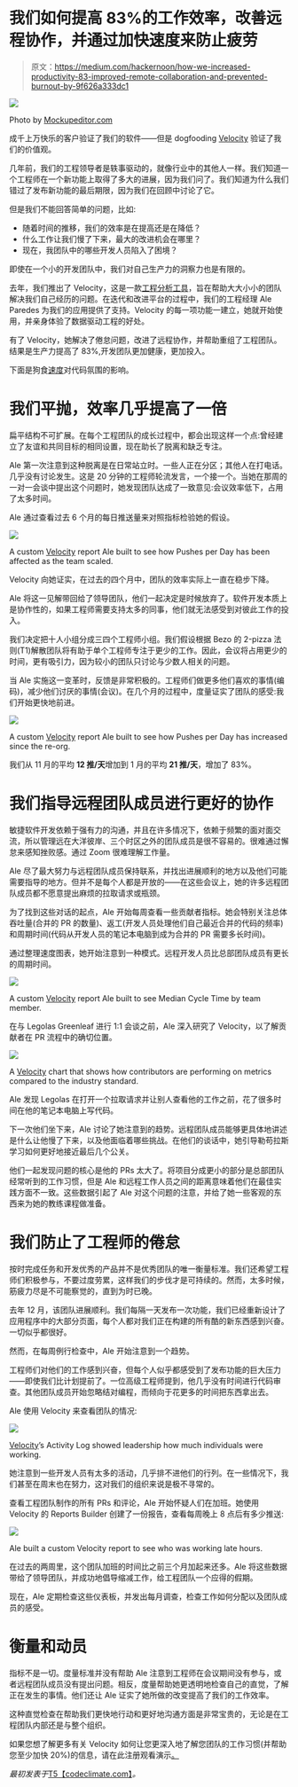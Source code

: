 # 我们如何提高 83%的工作效率，改善远程协作，并通过加快速度来防止疲劳

> 原文：<https://medium.com/hackernoon/how-we-increased-productivity-83-improved-remote-collaboration-and-prevented-burnout-by-9f626a333dc1>

![](img/52d968f6daa9a536ae77f15163bc132d.png)

Photo by [Mockupeditor.com](https://www.pexels.com/@mockupeditor-com-56805)

成千上万快乐的客户验证了我们的软件——但是 dogfooding [Velocity](http://codeclimate.com) 验证了我们的价值观。

几年前，我们的工程领导者是轶事驱动的，就像行业中的其他人一样。我们知道一个工程师在一个新功能上取得了多大的进展，因为我们问了。我们知道为什么我们错过了发布新功能的最后期限，因为我们在回顾中讨论了它。

但是我们不能回答简单的问题，比如:

*   随着时间的推移，我们的效率是在提高还是在降低？
*   什么工作让我们慢了下来，最大的改进机会在哪里？
*   现在，我团队中的哪些开发人员陷入了困境？

即使在一个小的开发团队中，我们对自己生产力的洞察力也是有限的。

去年，我们推出了 Velocity，这是一款[工程分析工具](http://codeclimate.com)，旨在帮助大大小小的团队解决我们自己经历的问题。在迭代和改进平台的过程中，我们的工程经理 Ale Paredes 为我们的应用提供了支持。Velocity 的每一项功能一建立，她就开始使用，并亲身体验了数据驱动工程的好处。

有了 Velocity，她解决了倦怠问题，改进了远程协作，并帮助重组了工程团队。结果是生产力提高了 83%,开发团队更加健康，更加投入。

下面是狗食[速度](http://codeclimate.com)对代码氛围的影响。

# 我们平抛，效率几乎提高了一倍

扁平结构不可扩展。在每个工程团队的成长过程中，都会出现这样一个点:曾经建立了友谊和共同目标的相同设置，现在助长了脱离和缺乏专注。

Ale 第一次注意到这种脱离是在日常站立时。一些人正在分区；其他人在打电话。几乎没有讨论发生。这是 20 分钟的工程师轮流发言，一个接一个。当她在那周的一对一会谈中提出这个问题时，她发现团队达成了一致意见:会议效率低下，占用了太多时间。

Ale 通过查看过去 6 个月的每日推送量来对照指标检验她的假设。

![](img/a291b02e427a60a537e26bc70faa4ce8.png)

A custom [Velocity](http://codeclimate.com) report Ale built to see how Pushes per Day has been affected as the team scaled.

Velocity 向她证实，在过去的四个月中，团队的效率实际上一直在稳步下降。

Ale 将这一见解带回给了领导团队，他们一起决定是时候放弃了。软件开发本质上是协作性的，如果工程师需要支持太多的同事，他们就无法感受到对彼此工作的投入。

我们决定把十人小组分成三四个工程师小组。我们假设根据 Bezo 的 2-pizza 法则(T1)解散团队将有助于单个工程师专注于更少的工作。因此，会议将占用更少的时间，更有吸引力，因为较小的团队只讨论与少数人相关的问题。

当 Ale 实施这一变革时，反馈是非常积极的。工程师们做更多他们喜欢的事情(编码)，减少他们讨厌的事情(会议)。在几个月的过程中，度量证实了团队的感受:我们开始更快地前进。

![](img/29c9b92950303c207d59dda0c55b6ccc.png)

A custom [Velocity](http://codeclimate.com) report Ale built to see how Pushes per Day has increased since the re-org.

我们从 11 月的平均 **12 推/天**增加到 1 月的平均 **21 推/天**，增加了 83%。

# 我们指导远程团队成员进行更好的协作

敏捷软件开发依赖于强有力的沟通，并且在许多情况下，依赖于频繁的面对面交流，所以管理远在大洋彼岸、三个时区之外的团队成员是很不容易的。很难通过懈怠来感知挫败感。通过 Zoom 很难理解工作量。

Ale 尽了最大努力与远程团队成员保持联系，并找出进展顺利的地方以及他们可能需要指导的地方。但并不是每个人都是开放的——在这些会议上，她的许多远程团队成员都不愿意提出麻烦的拉取请求或瓶颈。

为了找到这些对话的起点，Ale 开始每周查看一些贡献者指标。她会特别关注总体吞吐量(合并的 PR 的数量)、返工(开发人员处理他们自己最近合并的代码的频率)和周期时间(代码从开发人员的笔记本电脑到成为合并的 PR 需要多长时间)。

通过整理速度图表，她开始注意到一种模式。远程开发人员比总部团队成员有更长的周期时间。

![](img/b5c0ecbf7589bf0abaeb60277f11663a.png)

A custom [Velocity](http://codeclimate.com) report Ale built to see Median Cycle Time by team member.

在与 Legolas Greenleaf 进行 1:1 会谈之前，Ale 深入研究了 Velocity，以了解贡献者在 PR 流程中的确切位置。

![](img/e8140cb4a3a7adcd1c2bdf2156b1ae73.png)

A [Velocity](http://codeclimate.com) chart that shows how contributors are performing on metrics compared to the industry standard.

Ale 发现 Legolas 在打开一个拉取请求并让别人查看他的工作之前，花了很多时间在他的笔记本电脑上写代码。

下一次他们坐下来，Ale 讨论了她注意到的趋势。远程团队成员能够更具体地讲述是什么让他慢了下来，以及他面临着哪些挑战。在他们的谈话中，她引导勒苟拉斯学习如何更好地接近最后几个公关。

他们一起发现问题的核心是他的 PRs 太大了。将项目分成更小的部分是总部团队经常听到的工作习惯，但是 Ale 和远程工作人员之间的距离意味着他们在最佳实践方面不一致。这些数据引起了 Ale 对这个问题的注意，并给了她一些客观的东西来为她的教练课程做准备。

# 我们防止了工程师的倦怠

按时完成任务和开发优秀的产品并不是优秀团队的唯一衡量标准。我们还希望工程师们积极参与，不要过度劳累，这样我们的步伐才是可持续的。然而，太多时候，筋疲力尽是不可能察觉的，直到为时已晚。

去年 12 月，该团队进展顺利。我们每隔一天发布一次功能，我们已经重新设计了应用程序中的大部分页面，每个人都对我们正在构建的所有酷的新东西感到兴奋。一切似乎都很好。

然而，在每周例行检查中，Ale 开始注意到一个趋势。

工程师们对他们的工作感到兴奋，但每个人似乎都感受到了发布功能的巨大压力——即使我们比计划提前了。一位高级工程师提到，他几乎没有时间进行代码审查。其他团队成员开始忽略结对编程，而倾向于花更多的时间把东西拿出去。

Ale 使用 Velocity 来查看团队的情况:

![](img/13daa4fe75295cbc6d3f7a9ccc4b6167.png)

[Velocity](http://codeclimate.com)’s Activity Log showed leadership how much individuals were working.

她注意到一些开发人员有太多的活动，几乎排不进他们的行列。在一些情况下，我们甚至在周末也在努力，这对我们的组织来说是极不寻常的。

查看工程团队制作的所有 PRs 和评论，Ale 开始怀疑人们在加班。她使用 Velocity 的 Reports Builder 创建了一份报告，查看每周晚上 8 点后有多少推送:

![](img/5ca174c67e6b0c46087bb80942da0d0b.png)

Ale built a custom Velocity report to see who was working late hours.

在过去的两周里，这个团队加班的时间比之前三个月加起来还多。Ale 将这些数据带给了领导团队，并成功地倡导缩减工作，给工程团队一个应得的假期。

现在，Ale 定期检查这些仪表板，并发出每月调查，检查工作如何分配以及团队成员的感受。

# 衡量和动员

指标不是一切。度量标准并没有帮助 Ale 注意到工程师在会议期间没有参与，或者远程团队成员没有提出问题。相反，度量帮助她更透明地检查自己的直觉，了解正在发生的事情。他们还让 Ale 证实了她所做的改变提高了我们的工作效率。

这种直觉检查在帮助我们更快地行动和更好地沟通方面是非常宝贵的，无论是在工程团队内部还是与整个组织。

如果您想了解更多有关 Velocity 如何让您更深入地了解您团队的工作习惯(并帮助您至少加快 20%)的信息，请在此注册观看演示[。](https://codeclimate.com/velocity/signup/)

*最初发表于*[T5【codeclimate.com】](https://codeclimate.com/blog/dogfooding-to-improve-developer-productivity/)*。*